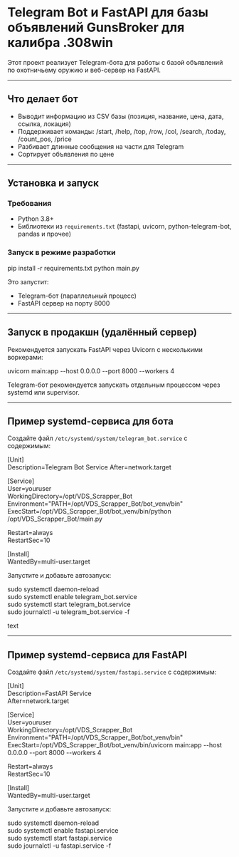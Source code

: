 # Telegram Bot и FastAPI для базы объявлений GunsBroker для калибра .308win

Этот проект реализует Telegram-бота для работы с базой объявлений по охотничьему оружию и веб-сервер на FastAPI.

---

## Что делает бот

- Выводит информацию из CSV базы (позиция, название, цена, дата, ссылка, локация)  
- Поддерживает команды: /start, /help, /top, /row, /col, /search, /today, /count_pos, /price  
- Разбивает длинные сообщения на части для Telegram  
- Сортирует объявления по цене  

---

## Установка и запуск

### Требования

- Python 3.8+  
- Библиотеки из `requirements.txt` (fastapi, uvicorn, python-telegram-bot, pandas и прочее)  

### Запуск в режиме разработки

pip install -r requirements.txt
python main.py


Это запустит:

- Telegram-бот (параллельный процесс)  
- FastAPI сервер на порту 8000  

---

## Запуск в продакшн (удалённый сервер)

Рекомендуется запускать FastAPI через Uvicorn с несколькими воркерами:

uvicorn main:app --host 0.0.0.0 --port 8000 --workers 4



Telegram-бот рекомендуется запускать отдельным процессом через systemd или supervisor.

---

## Пример systemd-сервиса для бота

Создайте файл `/etc/systemd/system/telegram_bot.service` с содержимым:



[Unit]  
Description=Telegram Bot Service
After=network.target

[Service]  
User=youruser  
WorkingDirectory=/opt/VDS_Scrapper_Bot  
Environment="PATH=/opt/VDS_Scrapper_Bot/bot_venv/bin"  
ExecStart=/opt/VDS_Scrapper_Bot/bot_venv/bin/python /opt/VDS_Scrapper_Bot/main.py  

Restart=always  
RestartSec=10  

[Install]  
WantedBy=multi-user.target  




Запустите и добавьте автозапуск:

sudo systemctl daemon-reload  
sudo systemctl enable telegram_bot.service  
sudo systemctl start telegram_bot.service  
sudo journalctl -u telegram_bot.service -f  

text

---

## Пример systemd-сервиса для FastAPI

Создайте файл `/etc/systemd/system/fastapi.service` с содержимым:



[Unit]  
Description=FastAPI Service  
After=network.target  

[Service]  
User=youruser  
WorkingDirectory=/opt/VDS_Scrapper_Bot  
Environment="PATH=/opt/VDS_Scrapper_Bot/bot_venv/bin"  
ExecStart=/opt/VDS_Scrapper_Bot/bot_venv/bin/uvicorn main:app --host 0.0.0.0 --port 8000 --workers 4  

Restart=always  
RestartSec=10  

[Install]  
WantedBy=multi-user.target  




Запустите и добавьте автозапуск:

sudo systemctl daemon-reload  
sudo systemctl enable fastapi.service  
sudo systemctl start fastapi.service  
sudo journalctl -u fastapi.service -f  
